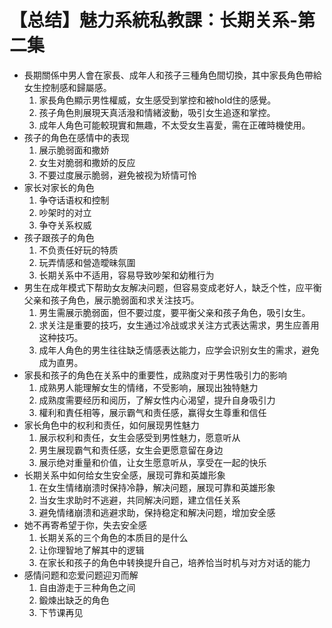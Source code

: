 # 【总结】魅力系統私教課：长期关系-第二集

-   長期關係中男人會在家長、成年人和孩子三種角色間切換，其中家長角色帶給女生控制感和歸屬感。
    1.  家長角色顯示男性權威，女生感受到掌控和被hold住的感覺。
    2.  孩子角色則展現天真活潑和情緒波動，吸引女生追逐和掌控。
    3.  成年人角色可能較現實和無趣，不太受女生喜愛，需在正確時機使用。
-   孩子的角色在感情中的表现
    1.  展示脆弱面和撒娇
    2.  女生对脆弱和撒娇的反应
    3.  不要过度展示脆弱，避免被视为矫情可怜
-   家长对家长的角色
    1.  争夺话语权和控制
    2.  吵架时的对立
    3.  争夺关系权威
-   孩子跟孩子的角色
    1.  不负责任好玩的特质
    2.  玩弄情感和營造曖昧氛圍
    3.  长期关系中不适用，容易导致吵架和幼稚行为
-   男生在成年模式下帮助女友解决问题，但容易变成老好人，缺乏个性，应平衡父亲和孩子角色，展示脆弱面和求关注技巧。
    1.  男生需展示脆弱面，但不要过度，要平衡父亲和孩子角色，吸引女生。
    2.  求关注是重要的技巧，女生通过冷战或求关注方式表达需求，男生应善用这种技巧。
    3.  成年人角色的男生往往缺乏情感表达能力，应学会识别女生的需求，避免成为直男。
-   家長和孩子的角色在关系中的重要性，成熟度对于男性吸引力的影响
    1.  成熟男人能理解女生的情绪，不受影响，展现出独特魅力
    2.  成熟度需要经历和阅历，了解女性内心渴望，提升自身吸引力
    3.  權利和責任相等，展示霸气和责任感，赢得女生尊重和信任
-   家长角色中的权利和责任，如何展现男性魅力
    1.  展示权利和责任，女生会感受到男性魅力，愿意听从
    2.  男生展现霸气和责任感，女生会更愿意留在身边
    3.  展示绝对重量和价值，让女生愿意听从，享受在一起的快乐
-   长期关系中如何给女生安全感，展现可靠和英雄形象
    1.  在女生情绪崩溃时保持冷静，解决问题，展现可靠和英雄形象
    2.  当女生求助时不逃避，共同解决问题，建立信任关系
    3.  避免情绪崩溃和逃避求助，保持稳定和解决问题，增加安全感
-   她不再寄希望于你，失去安全感
    1.  长期关系的三个角色的本质目的是什么
    2.  让你理智地了解其中的逻辑
    3.  在家长和孩子的角色中转换提升自己，培养恰当时机与对方对话的能力
-   感情问题和恋爱问题迎刃而解
    1.  自由游走于三种角色之间
    2.  鍛煉出缺乏的角色
    3.  下节课再见